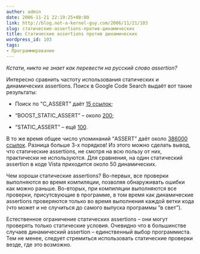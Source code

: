 ```yaml
---
author: admin
date: 2006-11-21 22:19:25+00:00
link: http://blog.not-a-kernel-guy.com/2006/11/21/103
slug: статические-assertions-против-динамических
title: Статические assertions против динамических
wordpress_id: 103
tags:
- Программирование
---
```


_Кстати, никто не знает как перевести на русский слово assertion?_

Интересно сравнить частоту использования статических и динамических assertions. Поиск в Google Code Search выдаёт вот такие результаты:

  * Поиск по "C_ASSERT" даёт [15 ссылок](http://www.google.com/codesearch?hl=en&lr=&q=%28%5E%7C%5Cs%7C%5CW%29C_ASSERT%5Cs%2A%5C%28&btnG=Search);

  * “BOOST_STATIC_ASSERT” – около [200](http://www.google.com/codesearch?hl=en&lr=&q=%28%5E%7C%5Cs%7C%5CW%29BOOST_STATIC_ASSERT%5Cs%2A%5C%28&btnG=Search);

  * “STATIC_ASSERT” – ещё [100](http://www.google.com/codesearch?hl=en&lr=&q=%28%5E%7C%5Cs%7C%5CW%29STATIC_ASSERT%5Cs%2A%5C%28&btnG=Search).

В то же время общее число упоминаний “ASSERT” даёт около [386000 ссылок](http://www.google.com/codesearch?hl=en&lr=&q=%28%5E%7C%5Cs%7C%5CW%29%5Cw%2AASSERT%5Cs%2A%5C%28&btnG=Search). Разница больше 3-х порядков! Из этого можно сделать вывод, что статические assertions, не смотря на всю пользу от них, практически не используются. Для сравнения, на один статический assertion в коде Vista приходится около 50 динамических. 

Чем хороши статические assertions? Во-первых, все проверки выполняются во время компиляции, позволяя обнаруживать ошибки как можно раньше. Во-вторых, при компиляции выполняются все проверки, присутсвующие в программе, в том время как динамические assertions проверяются только во время выполнения каждой ветки кода (что может и не случиться до самого выпуска программы “в свет”).

Естественное ограничение статических assertions – они могут проверять только статические условия. Очевидно что в большинстве случаев динамический assertion – единственный выбор программиста. Тем не менее, следует стремиться использовать статические проверки везде, где это возможно.

